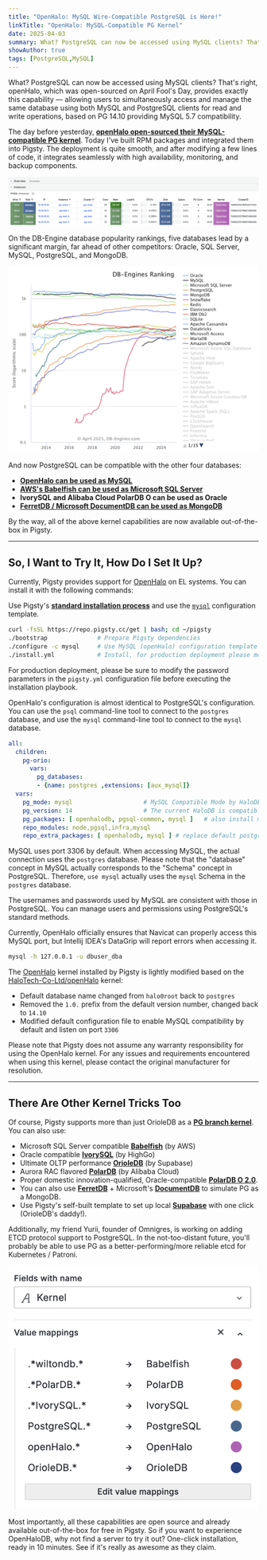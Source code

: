 ```yaml
---
title: "OpenHalo: MySQL Wire-Compatible PostgreSQL is Here!"
linkTitle: "OpenHalo: MySQL-Compatible PG Kernel"
date: 2025-04-03
summary: What? PostgreSQL can now be accessed using MySQL clients? That's right, openHalo, which was open-sourced on April Fool's Day, provides exactly this capability and has now joined the Pigsty kernel family.
showAuthor: true
tags: [PostgreSQL,MySQL]
---
```


What? PostgreSQL can now be accessed using MySQL clients? That's right, openHalo, which was open-sourced on April Fool's Day, provides exactly this capability — allowing users to simultaneously access and manage the same database using both MySQL and PostgreSQL clients for read and write operations, based on PG 14.10 providing MySQL 5.7 compatibility.

The day before yesterday, [**openHalo open-sourced their MySQL-compatible PG kernel**](https://mp.weixin.qq.com/s?__biz=MzU5ODAyNTM5Ng==&mid=2247489368&idx=1&sn=d68f943fea34d9ee9e678b9d49bc162f&scene=21#wechat_redirect). Today I've built RPM packages and integrated them into Pigsty. The deployment is quite smooth, and after modifying a few lines of code, it integrates seamlessly with high availability, monitoring, and backup components.

![openhalo.png](openhalo.png)

On the DB-Engine database popularity rankings, five databases lead by a significant margin, far ahead of other competitors: Oracle, SQL Server, MySQL, PostgreSQL, and MongoDB.

![db-engine.png](db-engine.png)

And now PostgreSQL can be compatible with the other four databases:

- [**OpenHalo can be used as MySQL**](https://mp.weixin.qq.com/s?__biz=MzU5ODAyNTM5Ng==&mid=2247489368&idx=1&sn=d68f943fea34d9ee9e678b9d49bc162f&scene=21#wechat_redirect)
- [**AWS's Babelfish can be used as Microsoft SQL Server**](https://mp.weixin.qq.com/s?__biz=MzU5ODAyNTM5Ng==&mid=2247488287&idx=1&sn=50f068767c6faab8c8f9ca01128090b9&scene=21#wechat_redirect)
- **IvorySQL and Alibaba Cloud PolarDB O can be used as Oracle**
- [**FerretDB / Microsoft DocumentDB can be used as MongoDB**](https://mp.weixin.qq.com/s?__biz=MzU5ODAyNTM5Ng==&mid=2247486241&idx=1&sn=f39b87095837b042e74f55f8e60bb7a9&scene=21#wechat_redirect)

By the way, all of the above kernel capabilities are now available out-of-the-box in Pigsty.

------

## So, I Want to Try It, How Do I Set It Up?

Currently, Pigsty provides support for [OpenHalo](https://doc.pgsty.com/zh/pgsql/kernel/openhalo/) on EL systems. You can install it with the following commands:

Use Pigsty's [**standard installation process**](https://pigsty.cchttps://pigsty.io/docs/setup/install/) and use the [`mysql`](https://pigsty.cc/docs/conf/mysql/) configuration template.

```bash
curl -fsSL https://repo.pigsty.cc/get | bash; cd ~/pigsty
./bootstrap              # Prepare Pigsty dependencies
./configure -c mysql     # Use MySQL (openHalo) configuration template
./install.yml            # Install, for production deployment please modify passwords in pigsty.yml first
```

For production deployment, please be sure to modify the password parameters in the `pigsty.yml` configuration file before executing the installation playbook.

OpenHalo's configuration is almost identical to PostgreSQL's configuration. You can use the `psql` command-line tool to connect to the `postgres` database, and use the `mysql` command-line tool to connect to the `mysql` database.

```yaml
all:
  children:
    pg-orio:
      vars:
        pg_databases:
        - {name: postgres ,extensions: [aux_mysql]}
  vars:
    pg_mode: mysql                    # MySQL Compatible Mode by HaloDB
    pg_version: 14                    # The current HaloDB is compatible with PG Major Version 14
    pg_packages: [ openhalodb, pgsql-common, mysql ]   # also install mysql client shell
    repo_modules: node,pgsql,infra,mysql
    repo_extra_packages: [ openhalodb, mysql ] # replace default postgresql kernel with openhalo packages
```

MySQL uses port 3306 by default. When accessing MySQL, the actual connection uses the `postgres` database. Please note that the "database" concept in MySQL actually corresponds to the "Schema" concept in PostgreSQL. Therefore, `use mysql` actually uses the `mysql` Schema in the `postgres` database.

The usernames and passwords used by MySQL are consistent with those in PostgreSQL. You can manage users and permissions using PostgreSQL's standard methods.

Currently, OpenHalo officially ensures that Navicat can properly access this MySQL port, but Intellij IDEA's DataGrip will report errors when accessing it.

```bash
mysql -h 127.0.0.1 -u dbuser_dba
```

The [OpenHalo](https://github.com/pgsty/openHalo) kernel installed by Pigsty is lightly modified based on the [HaloTech-Co-Ltd/openHalo](https://github.com/HaloTech-Co-Ltd/openHalo) kernel:

- Default database name changed from `halo0root` back to `postgres`
- Removed the `1.0.` prefix from the default version number, changed back to `14.10`
- Modified default configuration file to enable MySQL compatibility by default and listen on port `3306`

Please note that Pigsty does not assume any warranty responsibility for using the OpenHalo kernel. For any issues and requirements encountered when using this kernel, please contact the original manufacturer for resolution.

------

## There Are Other Kernel Tricks Too

Of course, Pigsty supports more than just OrioleDB as a [**PG branch kernel**](https://pigsty.cc/docs/kernel/). You can also use:

- Microsoft SQL Server compatible [**Babelfish**](https://pigsty.cc/docs/kernel/babelfish/) (by AWS)
- Oracle compatible [**IvorySQL**](https://pigsty.cc/docs/kernel/ivorysql/) (by HighGo)
- Ultimate OLTP performance [**OrioleDB**](https://pigsty.cc/docs/kernel/orioledb/) (by Supabase)
- Aurora RAC flavored [**PolarDB**](https://pigsty.cc/docs/kernel/polardb/) (by Alibaba Cloud)
- Proper domestic innovation-qualified, Oracle-compatible [**PolarDB O 2.0**](https://pigsty.cc/docs/kernel/polardb/).
- You can also use [**FerretDB**](https://pigsty.cc/docs/kernel/ferret) + Microsoft's [**DocumentDB**](https://pigsty.cc/ext/sim/documentdb/) to simulate PG as a MongoDB.
- Use Pigsty's self-built template to set up local [**Supabase**](https://pigsty.cc/docs/kernel/supabase/) with one click (OrioleDB's daddy!).

Additionally, my friend Yurii, founder of Omnigres, is working on adding ETCD protocol support to PostgreSQL. In the not-too-distant future, you'll probably be able to use PG as a better-performing/more reliable etcd for Kubernetes / Patroni.

![kernels.png](kernels.png)

Most importantly, all these capabilities are open source and already available out-of-the-box for free in Pigsty. So if you want to experience OpenHaloDB, why not find a server to try it out? One-click installation, ready in 10 minutes. See if it's really as awesome as they claim.
